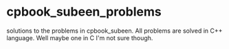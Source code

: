 # cpbook_subeen_problems
solutions to the problems in cpbook_subeen. All problems are solved in C++ language. Well maybe one in C I'm not sure though.
